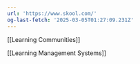 ```yaml
---
url: 'https://www.skool.com/'
og-last-fetch: '2025-03-05T01:27:09.231Z'
---
```


[[Learning Communities]]

[[Learning Management Systems]]


